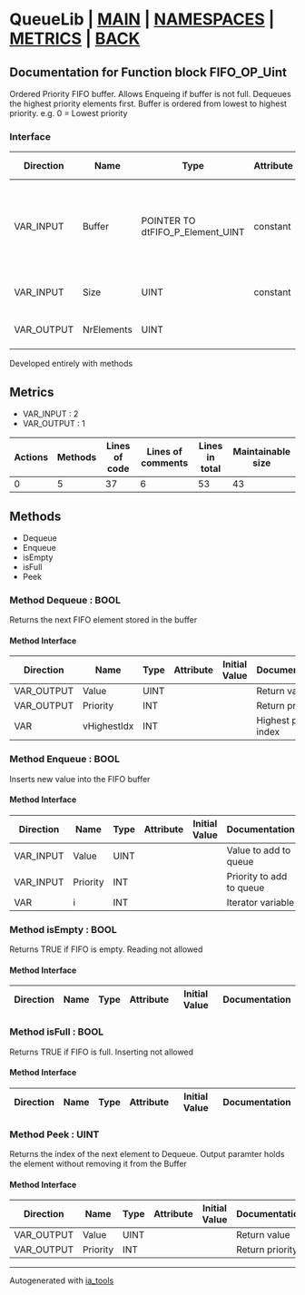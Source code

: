 # QueueLib | [MAIN] | [NAMESPACES] | [METRICS] | [BACK]  

## Documentation for Function block FIFO_OP_Uint  

Ordered Priority FIFO buffer. Allows Enqueing if buffer is not full. Dequeues the highest priority elements first. Buffer is ordered from lowest to highest priority. e.g. 0 = Lowest priority  

### Interface  

| Direction | Name | Type | Attribute | Initial Value | Documentation |
| --------- | ---- | ---- | --------- | ------------- | ------------- |
| VAR_INPUT | Buffer | POINTER TO dtFIFO_P_Element_UINT | constant | 0 | Externally allocated buffer. Must be in format ARRAY[0..N]. ! Block doesn't check for Null pointer |  
| VAR_INPUT | Size | UINT | constant | 0 | Size/Max elements of the buffer |  
| VAR_OUTPUT | NrElements | UINT |  | 0 | Number of elements in the FIFO |  

Developed entirely with methods  

## Metrics  

- VAR_INPUT : 2
- VAR_OUTPUT : 1

| Actions | Methods | Lines of code | Lines of comments | Lines in total | Maintainable size |
| ------- | ------- | ------------- | ----------------- | -------------- | ----------------- |
| 0 | 5 | 37 |6 |53 | 43 |



## Methods  
- Dequeue
- Enqueue
- isEmpty
- isFull
- Peek

### Method Dequeue : BOOL  

Returns the next FIFO element stored in the buffer  

#### Method Interface  

| Direction | Name | Type | Attribute | Initial Value | Documentation |
| --------- | ---- | ---- | --------- | ------------- | ------------- |
| VAR_OUTPUT | Value | UINT |  |  | Return value |  
| VAR_OUTPUT | Priority | INT |  |  | Return priority |  
| VAR | vHighestIdx | INT |  |  | Highest priority index |  


### Method Enqueue : BOOL  

Inserts new value into the FIFO buffer  

#### Method Interface  

| Direction | Name | Type | Attribute | Initial Value | Documentation |
| --------- | ---- | ---- | --------- | ------------- | ------------- |
| VAR_INPUT | Value | UINT |  |  | Value to add to queue |  
| VAR_INPUT | Priority | INT |  |  | Priority to add to queue |  
| VAR | i | INT |  |  | Iterator variable |  


### Method isEmpty : BOOL  

Returns TRUE if FIFO is empty. Reading not allowed  

#### Method Interface  

| Direction | Name | Type | Attribute | Initial Value | Documentation |
| --------- | ---- | ---- | --------- | ------------- | ------------- |


### Method isFull : BOOL  

Returns TRUE if FIFO is full. Inserting not allowed  

#### Method Interface  

| Direction | Name | Type | Attribute | Initial Value | Documentation |
| --------- | ---- | ---- | --------- | ------------- | ------------- |


### Method Peek : UINT  

Returns the index of the next element to Dequeue. Output paramter holds the element without removing it from the Buffer  

#### Method Interface  

| Direction | Name | Type | Attribute | Initial Value | Documentation |
| --------- | ---- | ---- | --------- | ------------- | ------------- |
| VAR_OUTPUT | Value | UINT |  |  | Return value |  
| VAR_OUTPUT | Priority | INT |  |  | Return priority |  



---
Autogenerated with [ia_tools](https://github.com/tkucic/ia_tools)  

[MAIN]: ../../../../index.md
[NAMESPACES]: ../../nsList.md
[METRICS]: ../../../metrics.md
[BACK]: ../nsMain.md
